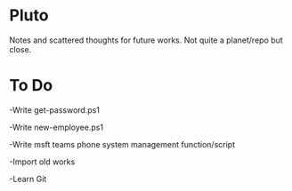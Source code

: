 # Pluto
Notes and scattered thoughts for future works.  Not quite a planet/repo but close. 


# To Do 

-Write get-password.ps1

-Write new-employee.ps1 

-Write msft teams phone system management function/script

-Import old works

-Learn Git
